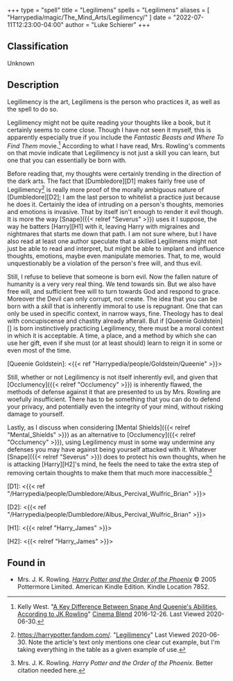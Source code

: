 +++
type = "spell"
title = "Legilimens"
spells = "Legilimens"
aliases = [
  "Harrypedia/magic/The_Mind_Arts/Legilimency/"
]
date = "2022-07-11T12:23:00-04:00"
author = "Luke Schierer"
+++

## Classification

Unknown

## Description

Legilimency is the art, Legilimens is the person who practices it, as well as the spell to do so.

Legilimency might not be quite reading your thoughts like a book, but it
certainly seems to come close.  Though I have not seen it myself, this
is apparently especially true if you include the _Fantastic Beasts and
Where To Find Them_ movie.[^20200630-8] According to what I have read,
Mrs. Rowling's comments on that movie indicate that Legilimency is not
just a skill you can learn, but one that you can essentially be born with.

Before reading that, my thoughts were certainly trending in the direction
of the dark arts. The fact that [Dumbledore][D1] makes fairly free use of
Legilimency[^20200630-9] is really more proof of the morally ambiguous nature
of [Dumbledore][D2]; I am the last person to whitelist a practice just because
he does it.  Certainly the idea of intruding on a person's thoughts, memories
and emotions is invasive.  That by itself isn't enough to render it evil
though.  It is more the way [Snape]({{< relref "Severus" >}}) uses it I
suppose, the way he batters [Harry][H1] with it, leaving Harry with migraines
and nightmares that starts me down that path. I am not sure where, but I have
also read at least one author speculate that a skilled Legilimens might not
just be able to read and interpret, but might be able to implant and influence
thoughts, emotions, maybe even manipulate memories. That, to me, would
unquestionably be a violation of the person's free will, and thus evil.

Still, I refuse to believe that someone is born evil.  Now the fallen
nature of humanity is a very very real thing.  We tend towards sin.
But we also have free will, and sufficient free will to turn towards God
and respond to grace.  Moreover the Devil can only corrupt, not create.
The idea that you can be born with a _skill_ that is inherently immoral
to use is repugnant.  One that can only be used in specific context, in
narrow ways, fine.  Theology has to deal with concupiscense and chastity
already afterall.  But if [Queenie Goldstein][] is born instinctively
practicing Legilimency, there must be a moral context in which it is
acceptable.  A time, a place, and a method by which she can use her gift,
even if she must (or at least should) learn to reign it in some or even
most of the time.

[Queenie Goldstein]: <{{< ref "Harrypedia/people/Goldstein/Queenie" >}}>

Still, whether or not Legilimency is not itself inherently evil,
and given that [Occlumency]({{< relref "Occlumency" >}}) is inherently flawed,
the methods of defense against it that are presented to us by Mrs. Rowling are
woefully insufficient. There has to be something that you can do to defend your
privacy, and potentially even the integrity of your mind, without risking
damage to yourself.

[^20200630-8]: Kelly West. 
    "[A Key Difference Between Snape And Queenie's Abilities, According to JK
    Rowling](https://www.cinemablend.com/news/1604520/a-key-difference-between-snape-and-queenies-abilities-according-to-jk-rowling)"
    [Cinema Blend](https://www.cinemablend.com/) 2016-12-26.  Last Viewed 2020-06-30.

[^20200630-9]: <https://harrypotter.fandom.com/>.
    "[Legilimency](https://harrypotter.fandom.com/wiki/Legilimency)" Last
    Viewed 2020-06-30.  Note the article's text only mentions one clear cut
    example, but I'm taking everything in the table as a given example of use.

Lastly, as I discuss when considering [Mental Shields]({{< relref "Mental_Shields" >}}) 
as an alternative to [Occlumency]({{< relref "Occlumency" >}}), using
Legilimency must in some way undermine any defenses you may have against being
yourself attacked with it.  Whatever [Snape]({{< relref "Severus" >}}) does to
protect his own thoughts, when he is attacking [Harry][H2]'s mind, he feels the
need to take the extra step of removing certain thoughts to make them that much
more inaccessible.[^20191119-9]

[^20191119-9]: Mrs. J. K. Rowling.  _Harry Potter and the Order of
    the Phoenix_.  Better citation needed here.

[D1]: <{{< ref "/Harrypedia/people/Dumbledore/Albus_Percival_Wulfric_Brian" >}}>

[D2]: <{{< ref "/Harrypedia/people/Dumbledore/Albus_Percival_Wulfric_Brian" >}}>

[H1]: <{{< relref "Harry_James" >}}>

[H2]: <{{< relref "Harry_James" >}}>

## Found in

* Mrs. J. K. Rowling. 
  _[Harry Potter and the Order of the Phoenix](https://www.goodreads.com/book/show/2.Harry_Potter_and_the_Order_of_the_Phoenix)_
  © 2005 Pottermore Limited. American Kindle Edition.  Kindle Location 7852.

